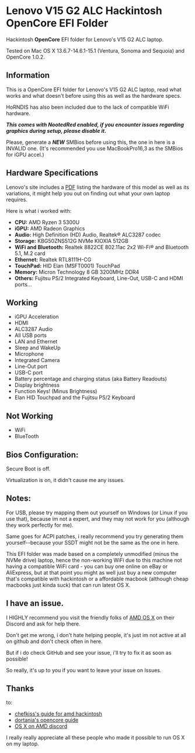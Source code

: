 # Lenovo V15 G2 ALC Hackintosh OpenCore EFI Folder
Hackintosh **OpenCore** EFI folder for Lenovo's V15 G2 ALC laptop.

Tested on Mac OS X 13.6.7-14.6.1-15.1 (Ventura, Sonoma and Sequoia) and OpenCore 1.0.2.
## Information
This is a OpenCore EFI folder for Lenovo's V15 G2 ALC laptop, read what works and what doesn't before using this as well as the hardware specs.

HoRNDIS has also been included due to the lack of compatible WiFi hardware.

***This comes with NootedRed enabled, if you encounter issues regarding graphics during setup, please disable it.***

Please, generate a ***NEW*** SMBios before using this, the one in here is a INVALID one. (It's recommended you use MacBookPro16,3 as the SMBios for iGPU accel.)
## Hardware Specifications
Lenovo's site includes a [PDF](https://psref.lenovo.com/syspool/Sys/PDF/Lenovo/Lenovo_V15_G2_ALC/Lenovo_V15_G2_ALC_Spec.pdf) listing the hardware of this model as well as its variations, it might help you out on finding out what your own laptop requires.

Here is what i worked with:
* **CPU:** AMD Ryzen 3 5300U
* **iGPU:** AMD Radeon Graphics
* **Audio:** High Definition (HD) Audio, Realtek® ALC3287 codec
* **Storage:** KBG50ZNS512G NVMe KIOXIA 512GB
* **WiFi and Bluetooth:** Realtek 8822CE 802.11ac 2x2 Wi-Fi® and Bluetooth 5.1, M.2 card
* **Ethernet:** Realtek RTL8111H-CG
* **TouchPad:** HID Elan (MSFT0001) TouchPad
* **Memory:** Micron Technology 8 GB 3200MHz DDR4
* **Others:** Fujitsu PS/2 Integrated Keyboard, Line-Out, USB-C and HDMI ports...

## Working
* iGPU Acceleration
* HDMI
* ALC3287 Audio
* All USB ports
* LAN and Ethernet
* Sleep and WakeUp
* Microphone
* Integrated Camera
* Line-Out port
* USB-C port
* Battery percentage and charging status (aka Battery Readouts)
* Display brightness
* Function Keys! (Minus Brightness)
* Elan HID Touchpad and the Fujitsu PS/2 Keyboard

## Not Working
* WiFi
* BlueTooth

## Bios Configuration:
Secure Boot is off.

Virtualization is on, it didn't cause me any issues.

## Notes:
For USB, please try mapping them out yourself on Windows (or Linux if you use that), because im not a expert, and they may not work for you (although they work perfectly for me).

Same goes for ACPI patches, i really recommend you try generating them yourself--because your SSDT might not be the same as the one in here.

This EFI folder was made based on a completely unmodified (minus the NVMe drive) laptop, hence the non-working WiFi due to this machine not having a compatible WiFi card - you can buy one online on eBay or AliExpress, but at that point you might as well just buy a new computer that's compatible with hackintosh or a affordable macbook (although cheap macbooks just kinda suck) that can run latest OS X.

## I have an issue.
I HIGHLY recommend you visit the friendly folks of [AMD OS X](https://amd-osx.com/) on their Discord and ask for help there.

Don't get me wrong, i don't hate helping people, it's just im not active at all on github and don't check often in here.

But if i do check GitHub and see your issue, i'll try to fix it as soon as possible!

So really, it's up to you if you want to leave your issue on Issues.

## Thanks
to:
* [chefkiss's guide for amd hackintosh](https://chefkissinc.github.io/guide/)
* [dortania's opencore guide](https://dortania.github.io/OpenCore-Install-Guide/)
* [OS X on AMD discord](https://amd-osx.com/)

I really really appreciate all these people who made it possible to run OS X on my laptop.
